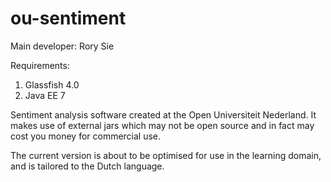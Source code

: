 ou-sentiment
============
Main developer: Rory Sie

Requirements:
1. Glassfish 4.0
2. Java EE 7

Sentiment analysis software created at the Open Universiteit Nederland.
It makes use of external jars which may not be open source and in fact may cost you money for commercial use.

The current version is about to be optimised for use in the learning domain, and is tailored to the Dutch language.


